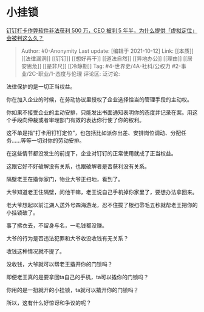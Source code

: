 # 小挂锁
[钉钉打卡作弊软件非法获利 500 万，CEO 被判 5 年半，为什么提供「虚拟定位」会被判这么久？](https://www.zhihu.com/question/491806902/answer/2166301057)

> Author: #0-Anonymity
> Last update: [编辑于 2021-10-12]
> Link: [[本质]] [[法律漏洞]] [[钉钉]] [[想好再干]] [[道法自然]] [[异地办公]] [[理由]] [[居安思危]] [[是非尺]] [[冷静期]]
> Tag: #4-世界史/4A-社科/公权力 #2-事业/2C-职业/1-态度与伦理
> 评论区:
> 泛讨论:

法律保护的是一切正当权益。

你在加入企业的时候，在劳动协议里授权了企业选择恰当的管理手段的主动权。

你如果不接受企业的主动安排，只能发出书面通知表明你的态度并记录在案。用这个手段向仲裁或者审理部门有效的表达你行使了你的权利。

这不单是指“打卡用钉钉定位”，也包括比如派你出差、安排岗位调动、分配任务……等等一切对你的劳动安排。

在这些情节都没发生的前提下，企业对钉钉的正常使用就成了正当权益。

这跟它好不好破解没有关系，也跟破解者是否获利没有关系。

隔壁老王在撬你家门，物业大爷正扫地，看到了。

大爷知道老王住隔壁，问他干嘛，老王说自己手机掉你家里了，要想办法拿回来。

老大爷想起以前江湖人送外号四海游龙，忍不住拔了根扫帚毛五秒就帮老王把你的小挂锁破了。

事了拂衣去，不留身与名，一毛钱都没赚。

大爷的行为是否违法犯罪和大爷收没收钱有无关系？

收钱这种情况就不提了。

没收钱，大爷就可以帮老王撬开你的门锁吗？

即便老王真的是要拿回ta自己的手机，ta可以撬你的门锁吗？

你用的是一扭就开的小挂锁，ta就可以撬开你的门锁吗？

所以，这有什么好惊讶和争议的呢？
